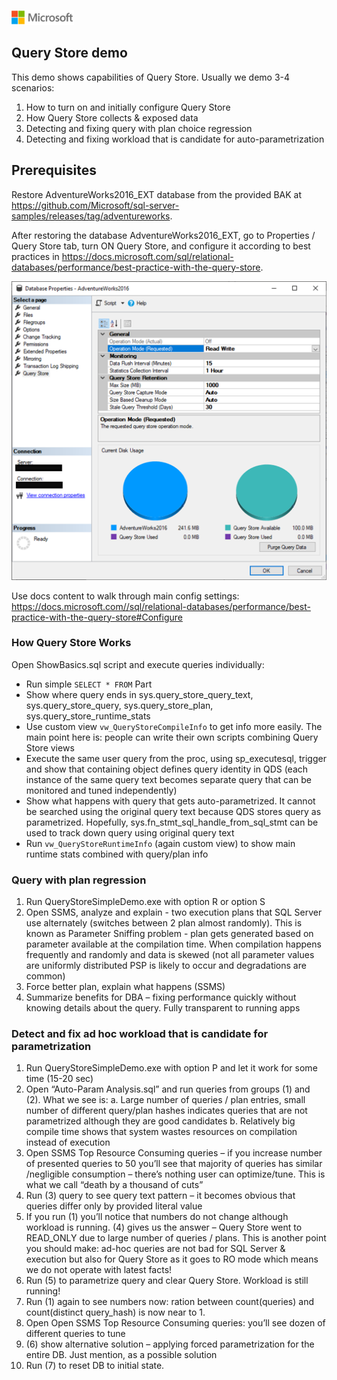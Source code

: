 ![](./media/solutions-microsoft-logo-small.png)
## Query Store demo

This demo shows capabilities of Query Store. Usually we demo 3-4 scenarios:
1.	How to turn on and initially configure Query Store
2.	How Query Store collects & exposed data
3.	Detecting and fixing query with plan choice regression
4.	Detecting and fixing workload that is candidate for auto-parametrization

## Prerequisites

Restore AdventureWorks2016_EXT database from the provided BAK at https://github.com/Microsoft/sql-server-samples/releases/tag/adventureworks.

After restoring the database AdventureWorks2016_EXT, go to Properties / Query Store tab, turn ON Query Store, and configure it according to best practices in https://docs.microsoft.com/sql/relational-databases/performance/best-practice-with-the-query-store.

![Query Store in SSMS](./QS_SSMS.png)
 
Use docs content to walk through main config settings: https://docs.microsoft.com//sql/relational-databases/performance/best-practice-with-the-query-store#Configure 

### How Query Store Works
Open ShowBasics.sql script and execute queries individually:
-	Run simple `SELECT * FROM` Part
-	Show where query ends in sys.query_store_query_text, sys.query_store_query, sys.query_store_plan, sys.query_store_runtime_stats
-	Use custom view `vw_QueryStoreCompileInfo` to get info more easily. The main point here is: people can write their own scripts combining Query Store views
-	Execute the same user query from the proc, using sp_executesql, trigger and show that containing object defines query identity in QDS (each instance of the same query text becomes separate query that can be monitored and tuned independently) 
-	Show what happens with query that gets auto-parametrized. It cannot be searched using the original query text because QDS stores query as parametrized. Hopefully, sys.fn_stmt_sql_handle_from_sql_stmt can be used to track down query using original query text
-	Run `vw_QueryStoreRuntimeInfo` (again custom view) to show main runtime stats combined with query/plan info

### Query with plan regression
1.	Run QueryStoreSimpleDemo.exe with option R or option S
2.	Open SSMS, analyze and explain - two execution plans that SQL Server use alternately (switches between 2 plan almost randomly). This is known as Parameter Sniffing problem - plan gets generated based on parameter available at the compilation time. When compilation happens frequently and randomly and data is skewed (not all parameter values are uniformly distributed PSP is likely to occur and degradations are common)
3.	Force better plan, explain what happens (SSMS)
4.	Summarize benefits for DBA – fixing performance quickly without knowing details about the query. Fully transparent to running apps

### Detect and fix ad hoc workload that is candidate for parametrization
1.	Run QueryStoreSimpleDemo.exe with option P and let it work for some time (15-20 sec)
2.	Open “Auto-Param Analysis.sql” and run queries from groups (1) and (2). What we see is:
a.	Large number of queries / plan entries, small number of different query/plan hashes indicates queries that are not parametrized although they are good candidates
b.	Relatively big compile time shows that system wastes resources on compilation instead of execution
3.	Open SSMS Top Resource Consuming queries – if you increase number of presented queries to 50 you’ll see that majority of queries has similar /negligible consumption – there’s nothing user can optimize/tune. This is what we call “death by a thousand of cuts” 
4.	Run (3) query to see query text pattern – it becomes obvious that queries differ only by provided literal value
5.	If you run (1) you’ll notice that numbers do not change although workload is running. (4) gives us the answer – Query Store went to READ_ONLY due to large number of queries / plans. This is another point you should make: ad-hoc queries are not bad for SQL Server & execution but also for Query Store as it goes to RO mode which means we do not operate with latest facts!
6.	Run (5) to parametrize query and clear Query Store. Workload is still running!
7.	Run (1) again to see numbers now: ration between count(queries) and count(distinct query_hash) is now near to 1.
8.	Open Open SSMS Top Resource Consuming queries: you’ll see dozen of different queries to tune
9.	(6) show alternative solution – applying forced parametrization for the entire DB. Just mention, as a possible solution
10.	Run (7) to reset DB to  initial state.
